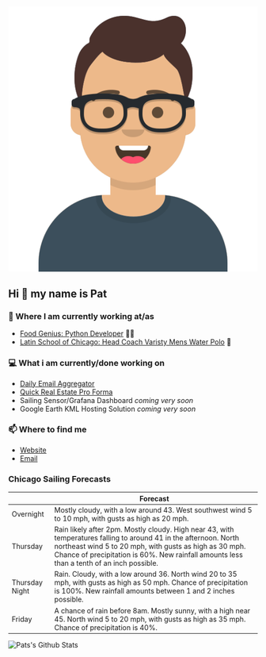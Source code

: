 [![Social banner for p-j-falconer](https://raw.githubusercontent.com/P-J-FALCONER/P-J-FALCONER/master/assets/avataaars.svg)](https://patfalconer.com/)
## Hi :wave: my name is Pat

### 💼 Where I am currently working at/as
- [Food Genius: Python Developer](https://getfoodgenius.com/) 🍔🐍
- [Latin School of Chicago: Head Coach Varisty Mens Water Polo](https://www.latinschool.org/) 🤽


### 💻 What i am currently/done working on
 - [Daily Email Aggregator](https://github.com/P-J-FALCONER/dott_daily_mail)
 - [Quick Real Estate Pro Forma](https://github.com/P-J-FALCONER/henry)
 - Sailing Sensor/Grafana Dashboard *coming very soon*
 - Google Earth KML Hosting Solution *coming very soon*

### 📫 Where to find me
 - [Website](https://patfalconer.com/)
 - [Email](mailto:patrick.j.falconer@gmail.com)


### Chicago Sailing Forecasts
|   | Forecast  |
|---|---|
| Overnight | Mostly cloudy, with a low around 43. West southwest wind 5 to 10 mph, with gusts as high as 20 mph. |
| Thursday | Rain likely after 2pm. Mostly cloudy. High near 43, with temperatures falling to around 41 in the afternoon. North northeast wind 5 to 20 mph, with gusts as high as 30 mph. Chance of precipitation is 60%. New rainfall amounts less than a tenth of an inch possible. |
| Thursday Night | Rain. Cloudy, with a low around 36. North wind 20 to 35 mph, with gusts as high as 50 mph. Chance of precipitation is 100%. New rainfall amounts between 1 and 2 inches possible. |
| Friday | A chance of rain before 8am. Mostly sunny, with a high near 45. North wind 5 to 20 mph, with gusts as high as 35 mph. Chance of precipitation is 40%. |

![Pats's Github Stats](https://github-readme-stats.vercel.app/api?username=p-j-falconer&show_icons=true&theme=radical)
